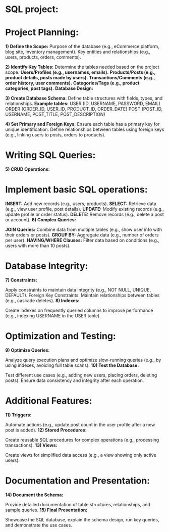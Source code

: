 # SQL project:

# Project Planning:
**1) Define the Scope:**
Purpose of the database (e.g., eCommerce platform, blog site, inventory management).
Key entities and relationships (e.g., users, products, orders, comments).

**2) Identify Key Tables:**
Determine the tables needed based on the project scope.
**Users/Profiles (e.g., usernames, emails).**
**Products/Posts (e.g., product details, posts made by users).**
**Transactions/Comments (e.g., order history, user comments).**
**Categories/Tags (e.g., product categories, post tags).**
**Database Design:**

**3) Create Database Schema:**
Define table structures with fields, types, and relationships.
**Example tables:**
USER (ID, USERNAME, PASSWORD, EMAIL)
ORDER (ORDER_ID, USER_ID, PRODUCT_ID, ORDER_DATE)
POST (POST_ID, USERNAME, POST_TITLE, POST_DESCRIPTION)

**4) Set Primary and Foreign Keys:**
Ensure each table has a primary key for unique identification.
Define relationships between tables using foreign keys (e.g., linking users to posts, orders to products).
# Writing SQL Queries:

**5) CRUD Operations:**
# Implement basic SQL operations:
**INSERT:** Add new records (e.g., users, products).
**SELECT:** Retrieve data (e.g., view user profile, post details).
**UPDATE:** Modify existing records (e.g., update profile or order status).
**DELETE:** Remove records (e.g., delete a post or account).
**6) Complex Queries:**

**JOIN Queries:** Combine data from multiple tables (e.g., show user info with their orders or posts).
**GROUP BY:** Aggregate data (e.g., number of orders per user).
**HAVING/WHERE Clauses:** Filter data based on conditions (e.g., users with more than 10 posts).
# Database Integrity:
**7) Constraints:**

Apply constraints to maintain data integrity (e.g., NOT NULL, UNIQUE, DEFAULT).
Foreign Key Constraints: Maintain relationships between tables (e.g., cascade deletes).
**8) Indexes:**

Create indexes on frequently queried columns to improve performance (e.g., indexing USERNAME in the USER table).
# Optimization and Testing:
**9) Optimize Queries:**

Analyze query execution plans and optimize slow-running queries (e.g., by using indexes, avoiding full table scans).
**10) Test the Database:**

Test different use cases (e.g., adding new users, placing orders, deleting posts).
Ensure data consistency and integrity after each operation.
# Additional Features:
**11) Triggers:**

Automate actions (e.g., update post count in the user profile after a new post is added).
**12) Stored Procedures:**

Create reusable SQL procedures for complex operations (e.g., processing transactions).
**13) Views:**

Create views for simplified data access (e.g., a view showing only active users).
# Documentation and Presentation:

**14) Document the Schema:**

Provide detailed documentation of table structures, relationships, and sample queries.
**15) Final Presentation:**

Showcase the SQL database, explain the schema design, run key queries, and demonstrate the use cases.
